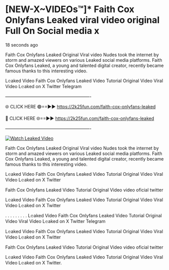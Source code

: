 # [NEW-X~VIDEOs™]* Faith Cox Onlyfans Leaked viral video original Full On Social media x

18 seconds ago

Faith Cox Onlyfans Leaked Original Viral video Nudes took the internet by storm and amazed viewers on various Leaked social media platforms. Faith Cox Onlyfans Leaked, a young and talented digital creator, recently became famous thanks to this interesting video.

L𝚎aked Video Faith Cox Onlyfans Leaked Video Tutorial Original Video Viral Video L𝚎aked on X Twitter Telegram

———————————————————-

🌐 CLICK HERE 🟢==►► https://2k25fun.com/faith-cox-onlyfans-leaked

🔴 CLICK HERE 🌐==►► https://2k25fun.com/faith-cox-onlyfans-leaked

———————————————————-

[![Watch Leaked Video](https://miro.medium.com/v2/resize:fit:828/format:webp/1*cilzJN44JGOrTw9NJCrNHA.gif "Watch Leaked Video")](https://2k25fun.com/faith-cox-onlyfans-leaked)

Faith Cox Onlyfans Leaked Original Viral video Nudes took the internet by storm and amazed viewers on various Leaked social media platforms. Faith Cox Onlyfans Leaked, a young and talented digital creator, recently became famous thanks to this interesting video.

L𝚎aked Video Faith Cox Onlyfans Leaked Video Tutorial Original Video Viral Video L𝚎aked on X Twitter

Faith Cox Onlyfans Leaked Video Tutorial Original Video video oficial twitter

L𝚎aked Video Faith Cox Onlyfans Leaked Video Tutorial Original Video Viral Video L𝚎aked on X Twitter

. . . . . . . . . L𝚎aked Video Faith Cox Onlyfans Leaked Video Tutorial Original Video Viral Video L𝚎aked on X Twitter Telegram

L𝚎aked Video Faith Cox Onlyfans Leaked Video Tutorial Original Video Viral Video L𝚎aked on X Twitter

Faith Cox Onlyfans Leaked Video Tutorial Original Video video oficial twitter

L𝚎aked Video Faith Cox Onlyfans Leaked Video Tutorial Original Video Viral Video L𝚎aked on X Twitter.